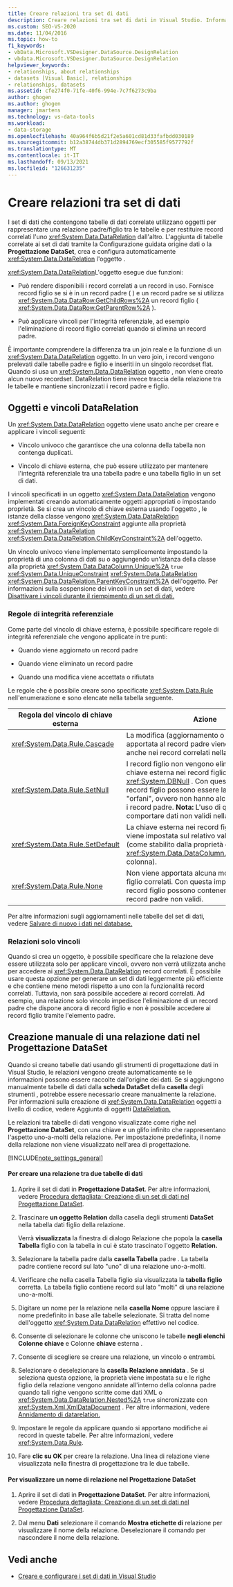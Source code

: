 ```yaml
---
title: Creare relazioni tra set di dati
description: Creare relazioni tra set di dati in Visual Studio. Informazioni su oggetti e vincoli DataRelation. Creare manualmente una relazione dati in Gestione set di dati.
ms.custom: SEO-VS-2020
ms.date: 11/04/2016
ms.topic: how-to
f1_keywords:
- vbData.Microsoft.VSDesigner.DataSource.DesignRelation
- vbdata.Microsoft.VSDesigner.DataSource.DesignRelation
helpviewer_keywords:
- relationships, about relationships
- datasets [Visual Basic], relationships
- relationships, datasets
ms.assetid: cfe274f0-71fe-40f6-994e-7c7f6273c9ba
author: ghogen
ms.author: ghogen
manager: jmartens
ms.technology: vs-data-tools
ms.workload:
- data-storage
ms.openlocfilehash: 40a964f6b5d21f2e5a601cd81d33fafbdd030189
ms.sourcegitcommit: b12a38744db371d2894769ecf305585f9577792f
ms.translationtype: MT
ms.contentlocale: it-IT
ms.lasthandoff: 09/13/2021
ms.locfileid: "126631235"
---
```

# <a name="create-relationships-between-datasets"></a>Creare relazioni tra set di dati
I set di dati che contengono tabelle di dati correlate utilizzano oggetti per rappresentare una relazione padre/figlio tra le tabelle e per restituire record correlati l'uno <xref:System.Data.DataRelation> dall'altro. L'aggiunta di tabelle correlate ai set di dati tramite la Configurazione guidata origine dati o la **Progettazione DataSet**, crea e configura automaticamente <xref:System.Data.DataRelation> l'oggetto .

<xref:System.Data.DataRelation>L'oggetto esegue due funzioni:

- Può rendere disponibili i record correlati a un record in uso. Fornisce record figlio se si è in un record padre ( ) e un record padre se si utilizza <xref:System.Data.DataRow.GetChildRows%2A> un record figlio ( <xref:System.Data.DataRow.GetParentRow%2A> ).

- Può applicare vincoli per l'integrità referenziale, ad esempio l'eliminazione di record figlio correlati quando si elimina un record padre.

È importante comprendere la differenza tra un join reale e la funzione di un <xref:System.Data.DataRelation> oggetto. In un vero join, i record vengono prelevati dalle tabelle padre e figlio e inseriti in un singolo recordset flat. Quando si usa un <xref:System.Data.DataRelation> oggetto , non viene creato alcun nuovo recordset. DataRelation tiene invece traccia della relazione tra le tabelle e mantiene sincronizzati i record padre e figlio.

## <a name="datarelation-objects-and-constraints"></a>Oggetti e vincoli DataRelation
Un <xref:System.Data.DataRelation> oggetto viene usato anche per creare e applicare i vincoli seguenti:

- Vincolo univoco che garantisce che una colonna della tabella non contenga duplicati.

- Vincolo di chiave esterna, che può essere utilizzato per mantenere l'integrità referenziale tra una tabella padre e una tabella figlio in un set di dati.

I vincoli specificati in un oggetto <xref:System.Data.DataRelation> vengono implementati creando automaticamente oggetti appropriati o impostando proprietà. Se si crea un vincolo di chiave esterna usando l'oggetto , le istanze della classe vengono <xref:System.Data.DataRelation> <xref:System.Data.ForeignKeyConstraint> aggiunte alla proprietà <xref:System.Data.DataRelation> <xref:System.Data.DataRelation.ChildKeyConstraint%2A> dell'oggetto.

Un vincolo univoco viene implementato semplicemente impostando la proprietà di una colonna di dati su o aggiungendo un'istanza della classe alla proprietà <xref:System.Data.DataColumn.Unique%2A> `true` <xref:System.Data.UniqueConstraint> <xref:System.Data.DataRelation> <xref:System.Data.DataRelation.ParentKeyConstraint%2A> dell'oggetto. Per informazioni sulla sospensione dei vincoli in un set di dati, vedere [Disattivare i vincoli durante il riempimento di un set di dati.](../data-tools/turn-off-constraints-while-filling-a-dataset.md)

### <a name="referential-integrity-rules"></a>Regole di integrità referenziale
Come parte del vincolo di chiave esterna, è possibile specificare regole di integrità referenziale che vengono applicate in tre punti:

- Quando viene aggiornato un record padre

- Quando viene eliminato un record padre

- Quando una modifica viene accettata o rifiutata

Le regole che è possibile creare sono specificate <xref:System.Data.Rule> nell'enumerazione e sono elencate nella tabella seguente.

|Regola del vincolo di chiave esterna|Azione|
| - |------------|
|<xref:System.Data.Rule.Cascade>|La modifica (aggiornamento o eliminazione) apportata al record padre viene apportata anche nei record correlati nella tabella figlio.|
|<xref:System.Data.Rule.SetNull>|I record figlio non vengono eliminati, ma la chiave esterna nei record figlio è impostata su <xref:System.DBNull> . Con questa impostazione, i record figlio possono essere lasciati come "orfani", ovvero non hanno alcuna relazione con i record padre. **Nota:** L'uso di questa regola può comportare dati non validi nella tabella figlio.|
|<xref:System.Data.Rule.SetDefault>|La chiave esterna nei record figlio correlati viene impostata sul relativo valore predefinito (come stabilito dalla proprietà della <xref:System.Data.DataColumn.DefaultValue%2A> colonna).|
|<xref:System.Data.Rule.None>|Non viene apportata alcuna modifica ai record figlio correlati. Con questa impostazione, i record figlio possono contenere riferimenti a record padre non validi.|

Per altre informazioni sugli aggiornamenti nelle tabelle del set di dati, vedere [Salvare di nuovo i dati nel database.](../data-tools/save-data-back-to-the-database.md)

### <a name="constraint-only-relations"></a>Relazioni solo vincoli
Quando si crea un oggetto, è possibile specificare che la relazione deve essere utilizzata solo per applicare vincoli, ovvero non verrà utilizzata anche per accedere ai <xref:System.Data.DataRelation> record correlati. È possibile usare questa opzione per generare un set di dati leggermente più efficiente e che contiene meno metodi rispetto a uno con la funzionalità record correlati. Tuttavia, non sarà possibile accedere ai record correlati. Ad esempio, una relazione solo vincolo impedisce l'eliminazione di un record padre che dispone ancora di record figlio e non è possibile accedere ai record figlio tramite l'elemento padre.

## <a name="manually-creating-a-data-relation-in-the-dataset-designer"></a>Creazione manuale di una relazione dati nel Progettazione DataSet
Quando si creano tabelle dati usando gli strumenti di progettazione dati in Visual Studio, le relazioni vengono create automaticamente se le informazioni possono essere raccolte dall'origine dei dati. Se si aggiungono manualmente tabelle di dati dalla **scheda DataSet** della **casella** degli strumenti , potrebbe essere necessario creare manualmente la relazione. Per informazioni sulla creazione di <xref:System.Data.DataRelation> oggetti a livello di codice, vedere Aggiunta di oggetti [DataRelation.](/dotnet/framework/data/adonet/dataset-datatable-dataview/adding-datarelations)

Le relazioni tra tabelle di dati vengono visualizzate come righe nel **Progettazione DataSet**, con una chiave e un glifo infinito che rappresentano l'aspetto uno-a-molti della relazione. Per impostazione predefinita, il nome della relazione non viene visualizzato nell'area di progettazione.

[!INCLUDE[note_settings_general](../data-tools/includes/note_settings_general_md.md)]

#### <a name="to-create-a-relationship-between-two-data-tables"></a>Per creare una relazione tra due tabelle di dati

1. Aprire il set di dati in **Progettazione DataSet**. Per altre informazioni, vedere [Procedura dettagliata: Creazione di un set di dati nel Progettazione DataSet](walkthrough-creating-a-dataset-with-the-dataset-designer.md).

2. Trascinare **un oggetto Relation** dalla casella degli strumenti **DataSet** nella tabella dati figlio della relazione.

     Verrà **visualizzata** la finestra di dialogo Relazione che popola la **casella Tabella** figlio con la tabella in cui è stato trascinato l'oggetto **Relation.**

3. Selezionare la tabella padre dalla **casella Tabella** padre . La tabella padre contiene record sul lato "uno" di una relazione uno-a-molti.

4. Verificare che nella casella Tabella figlio sia visualizzata la **tabella figlio** corretta. La tabella figlio contiene record sul lato "molti" di una relazione uno-a-molti.

5. Digitare un nome per la relazione nella **casella Nome** oppure lasciare il nome predefinito in base alle tabelle selezionate. Si tratta del nome dell'oggetto <xref:System.Data.DataRelation> effettivo nel codice.

6. Consente di selezionare le colonne che uniscono le tabelle **negli elenchi Colonne chiave** e Colonne **chiave** esterna .

7. Consente di scegliere se creare una relazione, un vincolo o entrambi.

8. Selezionare o deselezionare la **casella Relazione annidata** . Se si seleziona questa opzione, la proprietà viene impostata su e le righe figlio della relazione vengono annidate all'interno della colonna padre quando tali righe vengono scritte come dati XML o <xref:System.Data.DataRelation.Nested%2A> `true` sincronizzate con <xref:System.Xml.XmlDataDocument> . Per altre informazioni, vedere [Annidamento di datarelation.](/dotnet/framework/data/adonet/dataset-datatable-dataview/nesting-datarelations)

9. Impostare le regole da applicare quando si apportano modifiche ai record in queste tabelle. Per altre informazioni, vedere <xref:System.Data.Rule>.

10. Fare **clic su OK** per creare la relazione. Una linea di relazione viene visualizzata nella finestra di progettazione tra le due tabelle.

#### <a name="to-display-a-relation-name-in-the-dataset-designer"></a>Per visualizzare un nome di relazione nel Progettazione DataSet

1. Aprire il set di dati in **Progettazione DataSet**. Per altre informazioni, vedere [Procedura dettagliata: Creazione di un set di dati nel Progettazione DataSet](walkthrough-creating-a-dataset-with-the-dataset-designer.md).

2. Dal menu **Dati** selezionare il comando **Mostra etichette di** relazione per visualizzare il nome della relazione. Deselezionare il comando per nascondere il nome della relazione.

## <a name="see-also"></a>Vedi anche

- [Creare e configurare i set di dati in Visual Studio](../data-tools/create-and-configure-datasets-in-visual-studio.md)
